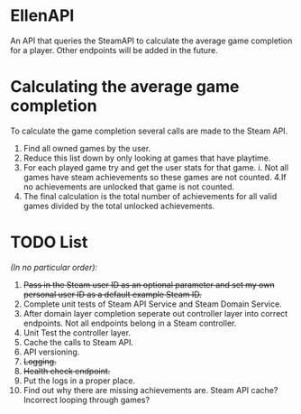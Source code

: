 # EllenAPI
An API that queries the SteamAPI to calculate the average game completion for a player. Other endpoints will be added in the future.

# Calculating the average game completion
To calculate the game completion several calls are made to the Steam API.
1. Find all owned games by the user.
2. Reduce this list down by only looking at games that have playtime. 
3. For each played game try and get the user stats for that game.
  i. Not all games have steam achievements so these games are not counted.
4.If no achievements are unlocked that game is not counted.
5. The final calculation is the total number of achievements for all valid games divided by the total unlocked achievements.


# TODO List 
_(In no particular order):_
1. ~~Pass in the Steam user ID as an optional parameter and set my own personal user ID as a default example Steam ID.~~
2. Complete unit tests of Steam API Service and Steam Domain Service.
3. After domain layer completion seperate out controller layer into correct endpoints. Not all endpoints belong in a Steam controller.
4. Unit Test the controller layer.
5. Cache the calls to Steam API.
6. API versioning.
7. ~~Logging.~~
8. ~~Health check endpoint.~~
9. Put the logs in a proper place.
10. Find out why there are missing achievements are. Steam API cache? Incorrect looping through games? 
